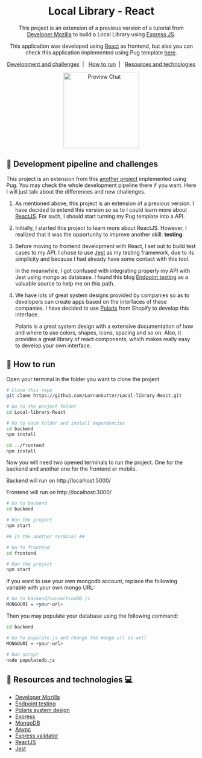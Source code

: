 <h1 align="center">
  Local Library - React
</h1>

<p align="center">
This project is an extension of a previous version of a tutorial from <a href='https://developer.mozilla.org/en-US/docs/Learn/Server-side/Express_Nodejs/Tutorial_local_library_website'>Developer Mozilla</a> to build a Local Library using <a href='http://expressjs.com/'>Express JS</a>.
</p>

<p align="center">
This application was developed using <a href='https://reactjs.org/'>React</a> as frontend, but also you can check this application implemented using Pug template <a href='https://github.com/LorranSutter/Local-library'>here</a>.
</p>

<p align="center">
    <a href='#straight_ruler-Development-pipeline-and-challenges'>Development and challenges</a>&nbsp;&nbsp;|&nbsp;&nbsp;
    <a href="#runner-how-to-run">How to run</a>&nbsp;&nbsp;|&nbsp;&nbsp;    
    <a href="#book-Resources-and-technologies-computer">Resources and technologies</a>
</p>
 
<div align="center">

<img src="https://res.cloudinary.com/lorransutter/image/upload/v1591732356/Local_library_react_preview.gif" alt="Preview Chat" height=200/>

</div>

## :straight_ruler: Development pipeline and challenges

This project is an extension from this [another project](<(https://github.com/LorranSutter/Local-library)>) implemented using Pug. You may check the whole development pipeline there if you want. Here I will just talk about the differences and new challenges.

1. As mentioned above, this project is an extension of a previous version. I have decided to extend this version so as to I could learn more about [ReactJS](https://reactjs.org/). For such, I should start turning my Pug template into a API.

2. Initially, I started this project to learn more about ReactJS. However, I realized that it was the opportunity to improve another skill: **testing**.

3. Before moving to frontend development with React, I set out to build test cases to my API. I chose to use [Jest](https://jestjs.io/) as my testing framework, due to its simplicity and because I had already have some contact with this tool.

   In the meanwhile, I got confused with integrating properly my API with Jest using mongo as database. I found this blog [Endpoint testing](https://zellwk.com/blog/endpoint-testing/) as a valuable source to help me on this path.

4. We have lots of great system designs provided by companies so as to developers can create apps based on the interfaces of these companies. I have decided to use [Polaris](https://polaris.shopify.com/) from Shopify to develop this interface.

   Polaris is a great system design with a extensive documentation of how and where to use colors, shapes, icons, spacing and so on. Also, it provides a great library of react components, which makes really easy to develop your own interface.

## :runner: How to run

Open your terminal in the folder you want to clone the project

```sh
# Clone this repo
git clone https://github.com/LorranSutter/Local-library-React.git

# Go to the project folder
cd Local-library-React

# Go to each folder and install dependencies
cd backend
npm install

cd ../frontend
npm install
```

Now you will need two opened terminals to run the project. One for the backend and another one for the frontend or mobile.

Backend will run on http://localhost:5000/

Frontend will run on http://localhost:3000/

```sh
# Go to backend
cd backend

# Run the project
npm start

## In the another terminal ##

# Go to frontend
cd frontend

# Run the project
npm start
```

If you want to use your own mongodb account, replace the following variable with your own mongo URL:

```sh
# Go to backend/connectionDB.js
MONGOURI = <your-url>
```

Then you may populate your database using the following command:

```sh
cd backend

# Go to populate.js and change the mongo url as well
MONGOURI = <your-url>

# Run script
node populatedb.js
```

## :book: Resources and technologies :computer:

- [Developer Mozilla](https://developer.mozilla.org/en-US/docs/Learn/Server-side/Express_Nodejs/Tutorial_local_library_website)
- [Endpoint testing](https://zellwk.com/blog/endpoint-testing/)
- [Polaris system design](https://polaris.shopify.com/components/get-started)
- [Express](http://expressjs.com/)
- [MongoDB](https://www.mongodb.com/)
- [Async](https://caolan.github.io/async/v3/)
- [Express validator](https://express-validator.github.io/docs/)
- [ReactJS](https://reactjs.org/)
- [Jest](https://jestjs.io/)
